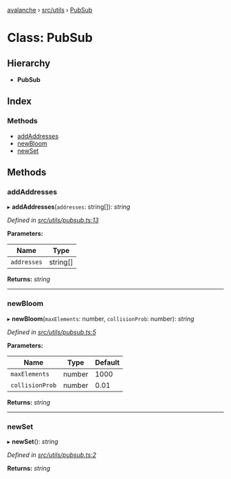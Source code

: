 [avalanche](../README.md) › [src/utils](../modules/src_utils.md) › [PubSub](src_utils.pubsub.md)

# Class: PubSub

## Hierarchy

* **PubSub**

## Index

### Methods

* [addAddresses](src_utils.pubsub.md#addaddresses)
* [newBloom](src_utils.pubsub.md#newbloom)
* [newSet](src_utils.pubsub.md#newset)

## Methods

###  addAddresses

▸ **addAddresses**(`addresses`: string[]): *string*

*Defined in [src/utils/pubsub.ts:13](https://github.com/ava-labs/avalanchejs/blob/82de5d8/src/utils/pubsub.ts#L13)*

**Parameters:**

Name | Type |
------ | ------ |
`addresses` | string[] |

**Returns:** *string*

___

###  newBloom

▸ **newBloom**(`maxElements`: number, `collisionProb`: number): *string*

*Defined in [src/utils/pubsub.ts:5](https://github.com/ava-labs/avalanchejs/blob/82de5d8/src/utils/pubsub.ts#L5)*

**Parameters:**

Name | Type | Default |
------ | ------ | ------ |
`maxElements` | number | 1000 |
`collisionProb` | number | 0.01 |

**Returns:** *string*

___

###  newSet

▸ **newSet**(): *string*

*Defined in [src/utils/pubsub.ts:2](https://github.com/ava-labs/avalanchejs/blob/82de5d8/src/utils/pubsub.ts#L2)*

**Returns:** *string*
